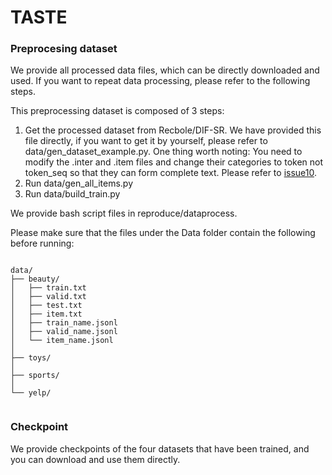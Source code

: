 # TASTE

### Preprocesing dataset

We provide all processed data files, which can be directly downloaded and used. If you want to repeat data processing, please refer to the following steps.

This preprocessing dataset is composed of 3 steps:
1. Get the processed dataset from Recbole/DIF-SR. We have provided this file directly, if you want to get it by yourself, please refer to data/gen_dataset_example.py. One thing worth noting: You need to modify the .inter and .item files and change their categories to token not token_seq so that they can form complete text. Please refer to [issue10](https://github.com/OpenMatch/TASTE/issues/10).
2. Run data/gen_all_items.py
3. Run data/build_train.py

We provide bash script files in reproduce/dataprocess.

Please make sure that the files under the Data folder contain the following before running:

```

data/
├── beauty/
│   ├── train.txt
│   ├── valid.txt
│   ├── test.txt
│   ├── item.txt
│   ├── train_name.jsonl
│   ├── valid_name.jsonl
│   └── item_name.jsonl
│   
├── toys/
│  
├── sports/
│  
└── yelp/
  
```

### Checkpoint

We provide checkpoints of the four datasets that have been trained, and you can download and use them directly.

